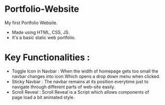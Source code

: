 # Portfolio-Website
My first Portfolio Website.
<br>
* Made using HTML, CSS, JS.
* It's a basic static web portfolio.
# Key Functionalities :
* Toggle Icon in Navbar : When the width of homepage gets too small the navbar changes into icon.Which opens a drop down menu when clicked.
* Sticky Navbar : The navbar remains at its position everytime just to navigate through different parts of web-site easily.
* Scroll Reveal : Scroll Reveal is a Script which allows components of page load a bit animated style.
